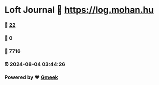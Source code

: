 # Loft Journal :link: https://log.mohan.hu 
### :page_facing_up: [22](https://log.mohan.hu/tag.html) 
### :speech_balloon: 0 
### :hibiscus: 7716 
### :alarm_clock: 2024-08-04 03:44:26 
### Powered by :heart: [Gmeek](https://github.com/Meekdai/Gmeek)
